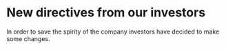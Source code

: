 # New directives from our investors
In order to save the spirity of the company investors have decided to make some changes.
